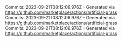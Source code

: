 Commits: 2023-09-21T08:12:06.976Z - Generated via https://github.com/marketplace/actions/artificial-grass
<br>
Commits: 2023-09-21T08:12:06.976Z - Generated via https://github.com/marketplace/actions/artificial-grass
<br>
Commits: 2023-09-21T08:12:06.976Z - Generated via https://github.com/marketplace/actions/artificial-grass
<br>
